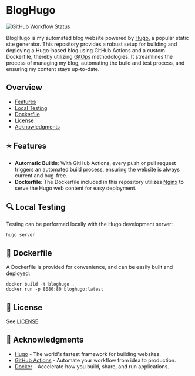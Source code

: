 # BlogHugo

![GitHub Workflow Status](https://github.com/euvaz/bloghugo/actions/workflows/on-merge.yaml/badge.svg)

BlogHugo is my automated blog website powered by [Hugo](https://gohugo.io/), a popular static site generator. This repository provides a robust setup for building and deploying a Hugo-based blog using GitHub Actions and a custom Dockerfile, thereby utilizing [GitOps](https://www.weave.works/blog/what-is-gitops-really) methodologies. It streamlines the process of managing my blog, automating the build and test process, and ensuring my content stays up-to-date.

## Overview

- [Features](#-features)
- [Local Testing](#-local-testing)
- [Dockerfile](#-dockerfile)
- [License](#-license)
- [Acknowledgments](#-acknowledgments)

## ⭐ Features

- **Automatic Builds**: With GitHub Actions, every push or pull request triggers an automated build process, ensuring the website is always current and bug-free.
- **Dockerfile**: The Dockerfile included in this repository utilizes [Nginx](https://www.nginx.com/) to serve the Hugo web content for easy deployment.

## 🔍 Local Testing

Testing can be performed locally with the Hugo development server:

```
hugo server
```

## 🐋 Dockerfile

A Dockerfile is provided for convenience, and can be easily built and deployed:

```
docker build -t bloghugo .
docker run -p 8080:80 bloghugo:latest
```

## 🔏 License

See [LICENSE](./LICENSE)

## 🤝 Acknowledgments

- [Hugo](https://github.com/features/actions) - The world's fastest framework for building websites.
- [GitHub Actions](https://github.com/features/actions) - Automate your workflow from idea to production.
- [Docker](https://www.docker.com/) - Accelerate how you build, share, and run applications.
